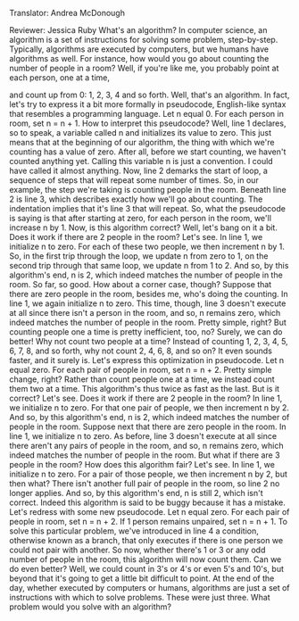 

Translator: Andrea McDonough

Reviewer: Jessica Ruby
What&#39;s an algorithm?
In computer science,
an algorithm is a set of instructions
for solving some problem, step-by-step.
Typically, algorithms are executed by computers,
but we humans have algorithms as well.
For instance, how would you go about counting
the number of people in a room?
Well, if you&#39;re like me,
you probably point at each person,
one at a time,

and count up from 0:
1, 2, 3, 4 and so forth.
Well, that&#39;s an algorithm.
In fact, let&#39;s try to express it
a bit more formally in pseudocode,
English-like syntax
that resembles a programming language.
Let n equal 0.
For each person in room, set n = n + 1.
How to interpret this pseudocode?
Well, line 1 declares, so to speak,
a variable called n
and initializes its value to zero.
This just means that at the beginning of our algorithm,
the thing with which we&#39;re counting
has a value of zero.
After all, before we start counting,
we haven&#39;t counted anything yet.
Calling this variable n is just a convention.
I could have called it almost anything.
Now, line 2 demarks the start of loop,
a sequence of steps that will repeat some number of times.
So, in our example, the step we&#39;re taking
is counting people in the room.
Beneath line 2 is line 3,
which describes exactly how we&#39;ll go about counting.
The indentation implies that it&#39;s line 3
that will repeat.
So, what the pseudocode is saying
is that after starting at zero,
for each person in the room,
we&#39;ll increase n by 1.
Now, is this algorithm correct?
Well, let&#39;s bang on it a bit.
Does it work if there are 2 people in the room?
Let&#39;s see.
In line 1, we initialize n to zero.
For each of these two people,
we then increment n by 1.
So, in the first trip through the loop,
we update n from zero to 1,
on the second trip through that same loop,
we update n from 1 to 2.
And so, by this algorithm&#39;s end, n is 2,
which indeed matches the number of people in the room.
So far, so good.
How about a corner case, though?
Suppose that there are zero people in the room,
besides me, who&#39;s doing the counting.
In line 1, we again initialize n to zero.
This time, though, line 3 doesn&#39;t execute at all
since there isn&#39;t a person in the room,
and so, n remains zero,
which indeed matches the number of people in the room.
Pretty simple, right?
But counting people one a time is pretty inefficient, too, no?
Surely, we can do better!
Why not count two people at a time?
Instead of counting 1, 2, 3, 4, 5, 6, 7, 8, and so forth,
why not count
2, 4, 6, 8, and so on?
It even sounds faster, and it surely is.
Let&#39;s express this optimization in pseudocode.
Let n equal zero.
For each pair of people in room,
set n = n + 2.
Pretty simple change, right?
Rather than count people one at a time,
we instead count them two at a time.
This algorithm&#39;s thus twice as fast as the last.
But is it correct?
Let&#39;s see.
Does it work if there are 2 people in the room?
In line 1, we initialize n to zero.
For that one pair of people, we then increment n by 2.
And so, by this algorithm&#39;s end, n is 2,
which indeed matches the number of people in the room.
Suppose next that there are zero people in the room.
In line 1, we initialize n to zero.
As before, line 3 doesn&#39;t execute at all
since there aren&#39;t any pairs of people in the room,
and so, n remains zero,
which indeed matches the number of people in the room.
But what if there are 3 people in the room?
How does this algorithm fair?
Let&#39;s see.
In line 1, we initialize n to zero.
For a pair of those people,
we then increment n by 2,
but then what?
There isn&#39;t another full pair of people in the room,
so line 2 no longer applies.
And so, by this algorithm&#39;s end,
n is still 2, which isn&#39;t correct.
Indeed this algorithm is said to be buggy
because it has a mistake.
Let&#39;s redress with some new pseudocode.
Let n equal zero.
For each pair of people in room,
set n = n + 2.
If 1 person remains unpaired,
set n = n + 1.
To solve this particular problem,
we&#39;ve introduced in line 4 a condition,
otherwise known as a branch,
that only executes if there is one person
we could not pair with another.
So now, whether there&#39;s 1 or 3
or any odd number of people in the room,
this algorithm will now count them.
Can we do even better?
Well, we could count in 3&#39;s or 4&#39;s or even 5&#39;s and 10&#39;s,
but beyond that it&#39;s going to get
a little bit difficult to point.
At the end of the day,
whether executed by computers or humans,
algorithms are just a set of instructions
with which to solve problems.
These were just three.
What problem would you solve with an algorithm?
